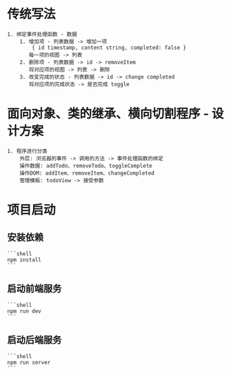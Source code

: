 # 传统写法
    1. 绑定事件处理函数 - 数据
        1. 增加项 - 列表数据 -> 增加一项
            { id timestamp, content string, completed: false }
           每一项的视图 -> 列表
        2. 删除项 - 列表数据 -> id -> removeItem
           将对应项的视图 -> 列表 -> 删除
        3. 改变完成的状态 - 列表数据 -> id -> change completed
           将对应项的完成状态 -> 是否完成 toggle
# 面向对象、类的继承、横向切割程序 - 设计方案
    1. 程序进行分类
        外层: 浏览器的事件 -> 调用的方法 -> 事件处理函数的绑定
        操作数据: addTodo、removeTodo、toggleComplete
        操作DOM: addItem、removeItem、changeCompleted
        管理模板: todoView -> 接受参数
# 项目启动
## 安装依赖
    ```shell
    npm install
    ```
## 启动前端服务
    ```shell
    npm run dev
    ```
## 启动后端服务
    ```shell
    npm run server
    ```
